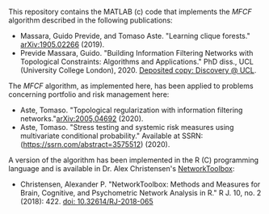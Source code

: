 This repository contains the MATLAB (c) code that implements the _MFCF_ algorithm described in the following publications:

 - Massara, Guido Previde, and Tomaso Aste. "Learning clique forests." [arXiv:1905.02266](https://arxiv.org/abs/1905.02266) (2019).
 - Previde Massara, Guido. "Building Information Filtering Networks with Topological Constraints: Algorithms and Applications." PhD diss., UCL (University College London), 2020. [Deposited copy: Discovery @ UCL](https://discovery.ucl.ac.uk/id/eprint/10118525/).

The _MFCF_ algorithm, as implemented here, has been applied to problems concerning portfolio and risk management here:

 - Aste, Tomaso. "Topological regularization with information filtering networks."[arXiv:2005,04692](https://arxiv.org/abs/2005.04692) (2020).
 - Aste, Tomaso. "Stress testing and systemic risk measures using multivariate conditional probability." Available at SSRN: (https://ssrn.com/abstract=3575512) (2020). 

A version of the algorithm has been implemented in the R (C) programming language and is available in Dr. Alex Christensen's [NetworkToolbox](https://cran.r-project.org/web/packages/NetworkToolbox/index.html):

 - Christensen, Alexander P. "NetworkToolbox: Methods and Measures for Brain, Cognitive, and Psychometric Network Analysis in R." R J. 10, no. 2 (2018): 422. [doi: 10.32614/RJ-2018-065](https://doi.org/10.32614/RJ-2018-065)

